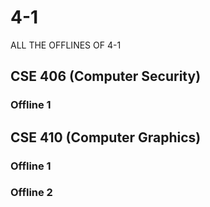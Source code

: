 # 4-1

ALL THE OFFLINES OF 4-1

## CSE 406 (Computer Security)
### Offline 1

## CSE 410 (Computer Graphics)
### Offline 1
### Offline 2